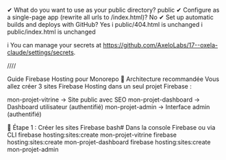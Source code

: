 ✔ What do you want to use as your public directory? public
✔ Configure as a single-page app (rewrite all urls to /index.html)? No
✔ Set up automatic builds and deploys with GitHub? Yes
i public/404.html is unchanged
i public/index.html is unchanged

i You can manage your secrets at https://github.com/AxeloLabs/17--oxela-claude/settings/secrets.

////

Guide Firebase Hosting pour Monorepo
🎯 Architecture recommandée
Vous allez créer 3 sites Firebase Hosting dans un seul projet Firebase :

mon-projet-vitrine → Site public avec SEO
mon-projet-dashboard → Dashboard utilisateur (authentifié)
mon-projet-admin → Interface admin (authentifié)

📝 Étape 1 : Créer les sites Firebase
bash# Dans la console Firebase ou via CLI
firebase hosting:sites:create mon-projet-vitrine
firebase hosting:sites:create mon-projet-dashboard
firebase hosting:sites:create mon-projet-admin

